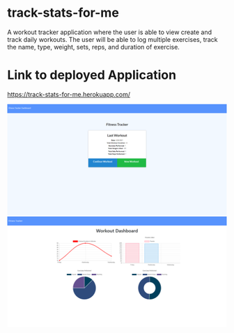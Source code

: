 # track-stats-for-me

A workout tracker application where the user is able to view create and track daily workouts. The user will be able to log multiple exercises, track the name, type, weight, sets, reps, and duration of exercise.

# Link to deployed Application

https://track-stats-for-me.herokuapp.com/

![img-of-page](img/preview1.png)
![img-of-page](img/preview2.png)

